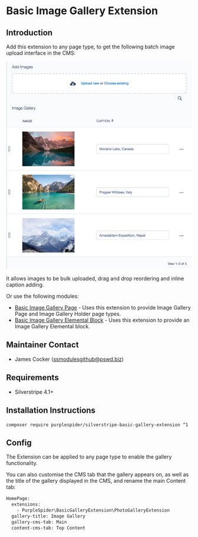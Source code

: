 # Basic Image Gallery Extension

## Introduction

Add this extension to any page type, to get the following batch image upload interface in the CMS:

![Screenshot](screenshot.png)

It allows images to be bulk uploaded, drag and drop reordering and inline caption adding.

Or use the following modules:
* [Basic Image Gallery Page](https://github.com/purplespider/silverstripe-basic-galleries) - Uses this extension to provide Image Gallery Page and Image Gallery Holder page types.
* [Basic Image Gallery Elemental Block](https://github.com/purplespider/silverstripe-elemental-basic-gallery) - Uses this extension to provide an Image Gallery Elemental block.

## Maintainer Contact ##
 * James Cocker (ssmodulesgithub@pswd.biz)
 
## Requirements
 * Silverstripe 4.1+
 
## Installation Instructions

````
composer require purplespider/silverstripe-basic-gallery-extension ^1
````

## Config

The Extension can be applied to any page type to enable the gallery functionality.

You can also customise the CMS tab that the gallery appears on, as well as the title of the gallery displayed in the CMS, and rename the main Content tab:

````
HomePage:
  extensions:
    - PurpleSpider\BasicGalleryExtension\PhotoGalleryExtension
  gallery-title: Image Gallery
  gallery-cms-tab: Main
  content-cms-tab: Top Content
````
